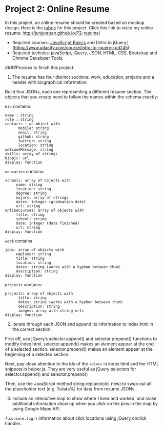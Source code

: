 # Project 2: Online Resume
In this project, an online resume should be created based on mockup design. Here is the
[rubric](https://www.udacity.com/course/viewer#!/c-nd001/l-2962818615/m-2971188543) for this project. 
Click this link to visite my online resume: http://junjunruan.github.io/P2-resume/

- Required courses: [JavaScript Basics](https://www.udacity.com/course/javascript-basics--ud804) and [Intro to jQuery] (https://www.udacity.com/course/intro-to-jquery--ud245).
- Required technics: javaScript, jQuery, JSON, HTML, CSS, Bootstrap and Chrome Developer Tools.

####Process to finish this project:

1. The resume has four distinct sections: work, education, projects and a header with biographical information.

  Build four JSONs, each one representing a different resume section, The objects that you create need to follow the names within the schema exactly:

  `bio` contains:
  ```
  name : string
  role : string
  contacts : an object with
        mobile: string
        email: string 
        github: string
        twitter: string 
        location: string
  welcomeMessage: string 
  skills: array of strings
  biopic: url
  display: function
  ```

  `education` contains:
  ```
  schools: array of objects with
       name: string
       location: string
       degree: string
       majors: array of strings
       dates: integer (graduation date)
       url: string
  onlineCourses: array of objects with
       title: string
       school: string
       date: integer (date finished)
       url: string
  display: function
  ```
  
  `work` contains
  ```
  jobs: array of objects with
       employer: string 
       title: string 
       location: string 
       dates: string (works with a hyphen between them)
       description: string 
  display: function
  ```
  
  `projects` contains:
  ```
  projects: array of objects with
        title: string 
        dates: string (works with a hyphen between them)
        description: string
        images: array with string urls
  display: function
  ```

2. Iterate through each JSON and append its information to index.html in the correct section.

  First off, use jQuery’s selector.append() and selector.prepend() functions to modify index.html. selector.append() makes an element appear at the end of a selected section. selector.prepend() makes an element appear at the beginning of a selected section.

  Next, pay close attention to the ids of the `<div>s` in index.html and the HTML snippets in helper.js. They are very useful as jQuery selectors for selector.append() and selector.prepend()

  Then, use the JavaScript method string.replace(old, new) to swap out all the placeholder text (e.g. %data%) for data from resume JSONs.

3. Include an interactive map to show where I lived and worked, and make additional information show up when you click on the pins in the map by using Google Maps API.

4.`console.log()` information about click locations using jQuery onclick handler.

